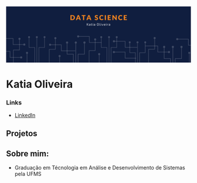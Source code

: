![banner](banner.png)

# Katia Oliveira

### Links

* [LinkedIn](https://www.linkedin.com/in/oliveirakatia23)


## Projetos

## Sobre mim:

* Graduação em Técnologia em Análise e Desenvolvimento de Sistemas pela UFMS
